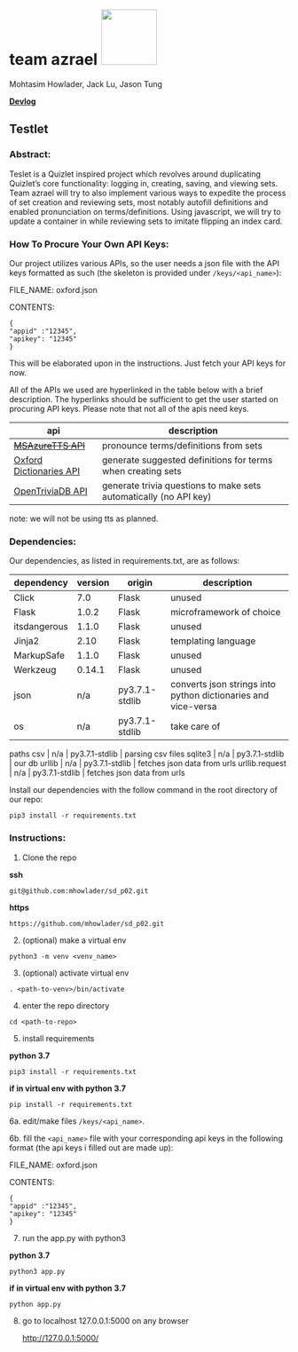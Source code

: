 # team azrael <img src="https://upload.wikimedia.org/wikipedia/commons/thumb/0/02/Evelyn_De_Morgan_-_Angel_of_Death.jpg/220px-Evelyn_De_Morgan_-_Angel_of_Death.jpg" height="100">
Mohtasim Howlader, Jack Lu, Jason Tung

**[Devlog](https://github.com/mhowlader/sd_p02/blob/master/doc/devlog.txt)**

## Testlet

### Abstract:
Teslet is a Quizlet inspired project which revolves around duplicating Quizlet’s core functionality: logging in, creating, saving, and viewing sets. Team azrael will try to also implement various ways to expedite the process of set creation and reviewing sets, most notably autofill definitions and enabled pronunciation on terms/definitions. Using javascript, we will try to update a container in while reviewing sets to imitate flipping an index card.

### How To Procure Your Own API Keys:
Our project utilizes various APIs, so the user needs a json file with the API keys formatted as such (the skeleton is provided under `/keys/<api_name>`):


FILE_NAME: 
oxford.json

CONTENTS:
```
{
"appid" :"12345",
"apikey": "12345"
}
```
This will be elaborated upon in the instructions. Just fetch your API keys for now.


All of the APIs we used are hyperlinked in the table below with a brief description. The hyperlinks should be sufficient to get the user started on procuring API keys. Please note that not all of the apis need keys.

api | description
--- | ---
<del>[MSAzureTTS API](https://azure.microsoft.com/en-us/services/cognitive-services/text-to-speech/)  | pronounce terms/definitions from sets </del>
[Oxford Dictionaries API](https://developer.oxforddictionaries.com/) | generate suggested definitions for terms when creating sets
[OpenTriviaDB API](https://opentdb.com/) | generate trivia questions to make sets automatically (no API key)

note: we will not be using tts as planned.

### Dependencies: 
Our dependencies, as listed in requirements.txt, are as follows:

dependency | version | origin | description
--- | --- | --- | ---
Click | 7.0 | Flask | unused
Flask | 1.0.2 | Flask |  microframework of choice
itsdangerous | 1.1.0 | Flask |  unused
Jinja2 | 2.10 | Flask |  templating language
MarkupSafe | 1.1.0 | Flask |  unused
Werkzeug | 0.14.1 | Flask |  unused
json | n/a | py3.7.1-stdlib |  converts json strings into python dictionaries and vice-versa
os | n/a | py3.7.1-stdlib | take care of 

paths
csv | n/a | py3.7.1-stdlib | parsing csv files
sqlite3 | n/a | py3.7.1-stdlib | our db
urllib | n/a | py3.7.1-stdlib |  fetches json data from urls
urllib.request | n/a | py3.7.1-stdlib |  fetches json data from urls


Install our dependencies with the follow command in the root directory of our repo:
```
pip3 install -r requirements.txt
```

### Instructions:
1. Clone the repo

**ssh**
```
git@github.com:mhowlader/sd_p02.git
```

**https**
```
https://github.com/mhowlader/sd_p02.git
```

2. (optional) make a virtual env
```
python3 -m venv <venv_name>
```

3. (optional) activate virtual env
```
. <path-to-venv>/bin/activate
```

4. enter the repo directory
```
cd <path-to-repo>
```

5. install requirements

**python 3.7**
```
pip3 install -r requirements.txt
```

**if in virtual env with python 3.7**
```
pip install -r requirements.txt
```

6a. edit/make files `/keys/<api_name>`.

6b. fill the `<api_name>` file with your corresponding api keys in the following format (the api keys i filled out are made up):

FILE_NAME: 
oxford.json

CONTENTS:
```
{
"appid" :"12345",
"apikey": "12345"
}
```

7. run the app.py with python3

**python 3.7**
```
python3 app.py
```

**if in virtual env with python 3.7**
```
python app.py
```

8. go to localhost 127.0.0.1:5000 on any browser

   http://127.0.0.1:5000/
